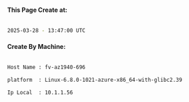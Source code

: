 
   
#### This Page Create at:

```bash

2025-03-28 - 13:47:00 UTC

```

#### Create By Machine:

```bash

Host Name : fv-az1940-696

platform  : Linux-6.8.0-1021-azure-x86_64-with-glibc2.39

Ip Local  : 10.1.1.56

```

